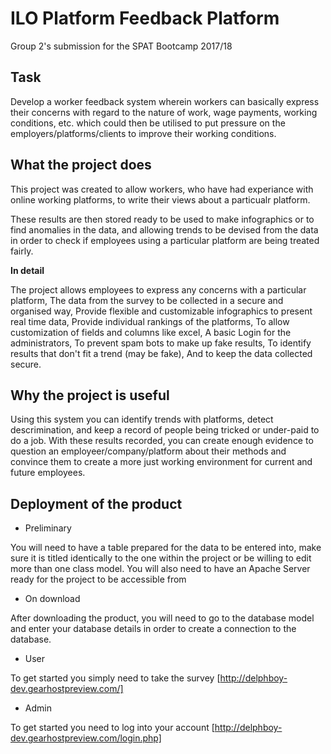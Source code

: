 # ILO Platform Feedback Platform
Group 2's submission for the SPAT Bootcamp 2017/18

## Task
Develop a worker feedback system wherein workers can basically express their concerns with regard to the nature of work,
wage payments, working conditions, etc. which could then be utilised to put pressure on the employers/platforms/clients 
to improve their working conditions. 

## What the project does

This project was created to allow workers, who have had experiance with online working platforms, to write their views about a particualr platform.

These results are then stored ready to be used to make infographics or to find anomalies in the data, and allowing trends to be devised from the data in order to check if employees using a particular platform are being treated fairly.

**In detail**

The project allows employees to express any concerns with a particular platform,
The data from the survey to be collected in a secure and organised way,
Provide flexible and customizable infographics to present real time data,
Provide individual rankings of the platforms,
To allow customization of fields and columns like excel,
A basic Login for the administrators,
To prevent spam bots to make up fake results,
To identify results that don't fit a trend (may be fake),
And to keep the data collected secure.

## Why the project is useful

Using this system you can identify trends with platforms, detect descrimination, and keep a record of people being tricked or under-paid to do a job.
With these results recorded, you can create enough evidence to question an employeer/company/platform about their methods and convince them to create a more just working environment for current and future employees. 

## Deployment of the product
* Preliminary 

You will need to have a table prepared for the data to be entered into, make sure it is titled identically to the one within the project or be willing to edit more than one class model.
You will also need to have an Apache Server ready for the project to be accessible from

* On download 

After downloading the product, you will need to go to the database model and enter your database details in order to create a connection to the database.

* User

To get started you simply need to take the survey  [http://delphboy-dev.gearhostpreview.com/]

* Admin

To get started you need to log into your account  [http://delphboy-dev.gearhostpreview.com/login.php]

